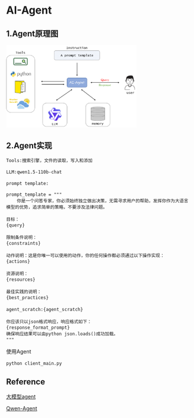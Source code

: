 # AI-Agent

## 1.Agent原理图

<img src="./figure/agent.png" alt="Sample Image" width=70%>

## 2.Agent实现

`Tools:搜索引擎，文件的读取，写入和添加`

`LLM:qwen1.5-110b-chat`

`prompt template:`

```
prompt_template = """
    你是一个问答专家，你必须始终独立做出决策，无需寻求用户的帮助，发挥你作为大语言模型的优势，追求简单的策略，不要涉及法律问题。

目标：
{query}

限制条件说明：
{constraints}

动作说明：这是你唯一可以使用的动作，你的任何操作都必须通过以下操作实现：
{actions}

资源说明：
{resources}

最佳实践的说明：
{best_practices}

agent_scratch:{agent_scratch}

你应该只以json格式响应，响应格式如下：
{response_format_prompt}
确保响应结果可以由python json.loads()成功加载。
"""
```

使用Agent

```
python client_main.py
```

## Reference

[大模型agent](https://www.bilibili.com/video/BV1Sz421m7Rr/?spm_id_from=333.999.0.0&vd_source=c0e4d1c85e26d15b3d5fcfd86f486a34)

[Qwen-Agent](https://github.com/owenliang/agent)